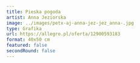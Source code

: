 ```yaml
---
title: Pieska pogoda
artist: Anna Jeziorska
image: ../images/petx-aj-anna-jez-jez_anna-.jpg
type: Grafika
url: https://allegro.pl/oferta/12900593183
format: 40x50 cm
featured: false
secondRound: false
---
```

